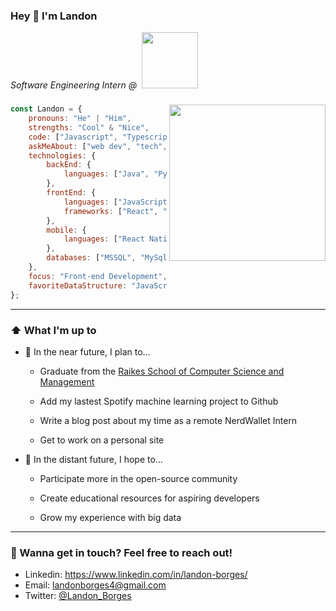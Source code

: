 ### Hey 👋 I'm Landon 

<p><em>Software Engineering Intern @ &nbsp;<a href="https://www.nerdwallet.com"><img src="https://upload.wikimedia.org/wikipedia/commons/thumb/a/ac/Nerdwallet_Horizontal_Logo.svg/800px-Nerdwallet_Horizontal_Logo.svg.png" width=90></a></em></p>


### <img align='right' src="https://media-exp3.licdn.com/dms/image/C4E03AQHUnOT4rUt59w/profile-displayphoto-shrink_400_400/0/1623883038970?e=1629331200&v=beta&t=ZS0PhYmeSbyq4LIg6SQ9GmuwbAavRXER4kCt-sYeCjA" width=250>

```javascript
const Landon = {
    pronouns: "He" | "Him",
    strengths: "Cool" & "Nice",
    code: ["Javascript", "Typescript", "Python", "Java", "R"],
    askMeAbout: ["web dev", "tech", "music", "90s anime"],
    technologies: {
        backEnd: {
            languages: ["Java", "Python", "c#"],
        },
        frontEnd: {
            languages: ["JavaScript", "HTML", "CSS"],
            frameworks: ["React", "Angular"]
        },
        mobile: {
            languages: ["React Native", "iOS Development"]
        },
        databases: ["MSSQL", "MySql"],
    },
    focus: "Front-end Development",
    favoriteDataStructure: "JavaScript Array"
};
```
---
### ⬆️ What I'm up to

- 📅 In the near future, I plan to...
    * <p>Graduate from the <a href="https://raikes.unl.edu/welcome">Raikes School of Computer Science and Management</a></p>
    * <p>Add my lastest Spotify machine learning project to Github</p>
    * <p>Write a blog post about my time as a remote NerdWallet Intern</p>
    * <p>Get to work on a personal site</p>
- 🚀 In the distant future, I hope to...
    * <p>Participate more in the open-source community</p>
    * <p>Create educational resources for aspiring developers</p>
    * <p>Grow my experience with big data</p>
---
### 📲 Wanna get in touch? Feel free to reach out!
* Linkedin: <a href="https://www.linkedin.com/in/landon-borges/">https://www.linkedin.com/in/landon-borges/</a>
* Email: landonborges4@gmail.com
* Twitter: <a href="https://twitter.com/Landon_Borges">@Landon_Borges</a>

<!--
**CoolandNiceGuy/CoolandNiceGuy** is a ✨ _special_ ✨ repository because its `README.md` (this file) appears on your GitHub profile.

Here are some ideas to get you started:

- 🔭 I’m currently working on ...
- 🌱 I’m currently learning ...
- 👯 I’m looking to collaborate on ...
- 🤔 I’m looking for help with ...
- 💬 Ask me about ...
- 📫 How to reach me: ...
- 😄 Pronouns: ...
- ⚡ Fun fact: ...
-->
